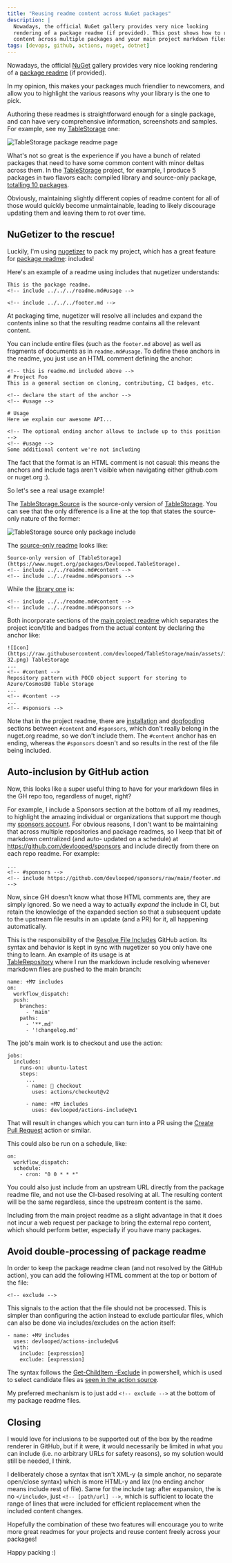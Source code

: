 ```yaml
---
title: "Reusing readme content across NuGet packages"
description: |
  Nowadays, the official NuGet gallery provides very nice looking 
  rendering of a package readme (if provided). This post shows how to reuse readme 
  content across multiple packages and your main project markdown files seamlessly.
tags: [devops, github, actions, nuget, dotnet]
---
```


Nowadays, the official [NuGet](https://www.nuget.org) gallery provides very nice looking 
rendering of a [package readme](https://devblogs.microsoft.com/nuget/add-a-readme-to-your-nuget-package/) (if provided). 

In my opinion, this makes your packages much friendlier to newcomers, and allow 
you to highlight the various reasons why your library is the one to pick.

Authoring these readmes is straightforward enough for a single package, and 
can have very comprehensive information, screenshots and samples. For example, 
see my [TableStorage](https://www.nuget.org/packages/Devlooped.TableStorage) one:

![TableStorage package readme page](/img/pack-readme-includes-1.png)

What's not so great is the experience if you have a bunch of related packages 
that need to have some common content with minor deltas across them. In the 
[TableStorage](https://github.com/devlooped/TableStorage) project, for example, 
I produce 5 packages in two flavors each: compiled library and source-only 
package, [totalling 10 packages](https://www.nuget.org/packages?q=Devlooped.TableStorage).

Obviously, maintaining slightly different copies of readme content for all 
of those would quickly become unmaintainable, leading to likely discourage 
updating them and leaving them to rot over time.

## NuGetizer to the rescue!

Luckily, I'm using [nugetizer](https://github.com/devlooped/nugetizer/) to 
pack my project, which has a great feature for [package readme](https://github.com/devlooped/nugetizer#package-readme): includes!

Here's an example of a readme using includes that nugetizer understands:

```
This is the package readme.
<!-- include ../../../readme.md#usage -->

<!-- include ../../../footer.md -->
```

At packaging time, nugetizer will resolve all includes and expand the contents 
inline so that the resulting readme contains all the relevant content.

You can include entire files (such as the `footer.md` above) as well as fragments 
of documents as in `readme.md#usage`. To define these anchors in the readme, you 
just use an HTML comment defining the anchor:

```
<!-- this is readme.md included above -->
# Project Foo
This is a general section on cloning, contributing, CI badges, etc.

<!-- declare the start of the anchor -->
<!-- #usage -->

# Usage
Here we explain our awesome API...

<!-- The optional ending anchor allows to include up to this position -->
<!-- #usage -->
Some additional content we're not including
```

The fact that the format is an HTML comment is not casual: this means the 
anchors and include tags aren't visible when navigating either github.com 
or nuget.org :).

So let's see a real usage example!

The [TableStorage.Source](https://www.nuget.org/packages/Devlooped.TableStorage.Source) is the source-only version of [TableStorage](https://www.nuget.org/packages/Devlooped.TableStorage). You can see that the only difference is a 
line at the top that states the source-only nature of the former:

![TableStorage source only package include](/img/pack-readme-includes-2.png)

The [source-only readme](https://github.com/devlooped/TableStorage/blob/main/src/TableStorage.Source/readme.md) looks like:

```
Source-only version of [TableStorage](https://www.nuget.org/packages/Devlooped.TableStorage).
<!-- include ../../readme.md#content -->
<!-- include ../../readme.md#sponsors -->
```

While the [library one](https://github.com/devlooped/TableStorage/blob/main/src/TableStorage.Source/readme.md) is:

```
<!-- include ../../readme.md#content -->
<!-- include ../../readme.md#sponsors -->
```

Both incorporate sections of the [main project readme](https://github.com/devlooped/TableStorage/blob/main/readme.md)
which separates the project icon/title and badges from the actual content 
by declaring the anchor like:

```
![Icon](https://raw.githubusercontent.com/devlooped/TableStorage/main/assets/img/icon-32.png) TableStorage
...
<!-- #content -->
Repository pattern with POCO object support for storing to Azure/CosmosDB Table Storage
...
<!-- #content -->
...
<!-- #sponsors -->
```

Note that in the project readme, there are 
[installation](https://github.com/devlooped/TableStorage#installation) and 
[dogfooding](https://github.com/devlooped/TableStorage#dogfooding) 
sections between `#content` and `#sponsors`, which don't really belong 
in the nuget.org readme, so we don't include them. The `#content` anchor has 
en ending, whereas the `#sponsors` doesn't and so results in the rest of the
file being included.

## Auto-inclusion by GitHub action

Now, this looks like a super useful thing to have for your markdown files 
in the GH repo too, regardless of nuget, right? 

For example, I include a Sponsors section at the bottom of all my readmes, 
to highlight the amazing individual or organizations that support me though 
my [sponsors account](https://github.com/sponsors/devlooped). For obvious 
reasons, I don't want to be maintaining that across multiple repositories 
and package readmes, so I keep that bit of markdown centralized (and auto-
updated on a schedule) at https://github.com/devlooped/sponsors and include 
directly from there on each repo readme. For example:

```
...
<!-- #sponsors -->
<!-- include https://github.com/devlooped/sponsors/raw/main/footer.md -->
```

Now, since GH doesn't know what those HTML comments are, they are simply 
ignored. So we need a way to actually *expand* the include in CI, but 
retain the knowledge of the expanded section so that a subsequent update 
to the upstream file results in an update (and a PR) for it, all happening 
automatically.

This is the responsibility of the 
[Resolve File Includes](https://github.com/marketplace/actions/resolve-file-includes) 
GitHub action. Its syntax and behavior is kept in sync with nugetizer so 
you only have one thing to learn. An example of its usage is at  
[TableRepository](https://github.com/devlooped/TableStorage/blob/main/.github/workflows/includes.yml) 
where I run the markdown include resolving whenever markdown files are 
pushed to the main branch:

```
name: +Mᐁ includes
on: 
  workflow_dispatch:
  push:
    branches:
      - 'main'
    paths:
      - '**.md'    
      - '!changelog.md'
```

The job's main work is to checkout and use the action:

```
jobs:
  includes:
    runs-on: ubuntu-latest
    steps:
      ...
      - name: 🤘 checkout
        uses: actions/checkout@v2

      - name: +Mᐁ includes
        uses: devlooped/actions-include@v1
```

That will result in changes which you can turn into a PR using the 
[Create Pull Request](https://github.com/marketplace/actions/create-pull-request) 
action or similar.

This could also be run on a schedule, like:

```
on:
  workflow_dispatch:
  schedule:
    - cron: "0 0 * * *"
```

You could also just include from an upstream URL directly from the package readme 
file, and not use the CI-based resolving at all. The resulting content will be 
the same regardless, since the upstream content is the same. 

Including from the main project readme as a slight advantage in that it does not 
incur a web request per package to bring the external repo content, which should 
perform better, especially if you have many packages.

## Avoid double-processing of package readme

In order to keep the package readme clean (and not resolved by the GitHub action), 
you can add the following HTML comment at the top or bottom of the file:

```
<!-- exclude -->
```

This signals to the action that the file should not be processed. This is simpler 
than configuring the action instead to exclude particular files, which can also 
be done via includes/excludes on the action itself:

```
- name: +Mᐁ includes
  uses: devlooped/actions-include@v6
  with:
    include: [expression]
    exclude: [expression]
```

The syntax follows the [Get-ChildItem -Exclude](https://learn.microsoft.com/en-us/powershell/module/microsoft.powershell.management/get-childitem?view=powershell-7.3#-exclude) in powershell, which is used to select candidate files as 
[seen in the action source](https://github.com/devlooped/actions-includes/blob/main/resolve-file-includes.ps1#L6-L10).

My preferred mechanism is to just add `<!-- exclude -->` at the bottom of my package 
readme files.

## Closing

I would love for inclusions to be supported out of the box by the readme renderer 
in GitHub, but if it were, it would necessarily be limited in what you can include 
(i.e. no arbitrary URLs for safety reasons), so my solution would still be needed, 
I think.

I deliberately chose a syntax that isn't XML-y (a simple anchor, no separate 
open/close syntax) which is more HTML-y and lax (no ending anchor means include 
rest of file). Same for the include tag: after expansion, the is no `</include>`, 
just `<!-- [path/url] -->`, which is sufficient to locate the range of lines 
that were included for efficient replacement when the included content changes.


Hopefully the combination of these two features will encourage you to write more 
great readmes for your projects and reuse content freely across your packages!

Happy packing :)